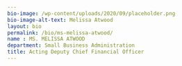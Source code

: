 ```yaml
---
bio-image: /wp-content/uploads/2020/09/placeholder.png
bio-image-alt-text: Melissa Atwood
layout: bio
permalink: /bio/ms-melissa-atwood/
name : MS. MELISSA ATWOOD
department: Small Business Administration
title: Acting Deputy Chief Financial Officer
---
```

